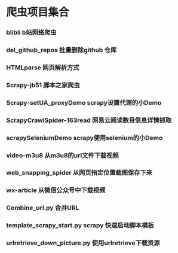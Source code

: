 # 爬虫项目集合  

### blibli b站网络爬虫   
### del_github_repos 批量删除github 仓库  
### HTMLparse 网页解析方式
### Scrapy-jb51 脚本之家爬虫
### Scrapy-setUA_proxyDemo scrapy设置代理的小Demo
### ScrapyCrawlSpider-163read 网易云阅读数目信息详情抓取
### scrapySeleniumDemo scrapy使用selenium的小Demo
### video-m3u8 从m3u8的url文件下载视频  
### web_snapping_spider 从网页指定位置截图保存下来
### wx-article 从微信公众号中下载视频  
### Combine_url.py  合并URL
### template_scrapy_start.py scrapy 快速启动脚本模板
### urlretrieve_down_picture.py 使用urlretrieve下载资源

